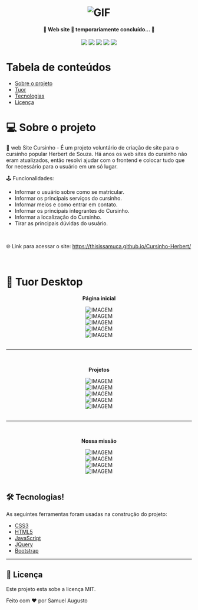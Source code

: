 <h1 align="center">
    <img alt="GIF" src="https://cdn.consumidormoderno.com.br/wp-content/uploads/2020/01/4SHA3IBTIQYD3IQLWLK4X2I7RY.gif">
</h1>

<h4 align="center"> 
	🚧 Web site 🚀 temporariamente concluído... 🚧
</h4>

<p align="center">
 
 <img src="http://img.shields.io/static/v1?label=STATUS&message=FINISHED&color=GREEN&style=for-the-badge"/>
 <img src="http://img.shields.io/static/v1?label=last_releasure&message=02_mar_2022&color=GREEN&style=for-the-badge"/>
 <img src="http://img.shields.io/static/v1?label=license&message=MIT&color=blue&style=for-the-badge"/>
 <img src="http://img.shields.io/static/v1?label=LANGUAGES&message=3&color=red&style=for-the-badge"/>
 <img src="http://img.shields.io/static/v1?label=repo size&message=1.38MB&color=yellow&style=for-the-badge"/>
 
</p>

Tabela de conteúdos
=================
<!--ts-->
   * [Sobre o projeto](#Sobre)
   * [Tuor](#Tuor)
   * [Tecnologias](#Tecnologias)
   * [Licença](#Licença)
<!--te-->

# 💻 Sobre o projeto

📕 web Site Cursinho - É um projeto voluntário de criação de site para o cursinho popular Herbert de Souza. Há anos os web sites do cursinho não eram atualizados, então resolvi ajudar com o frontend e colocar tudo que for necessário para o usuário em um só lugar.

🕹️ Funcionalidades:
- Informar o usuário sobre como se matricular.
- Informar os principais serviços do cursinho.
- Informar meios e como entrar em contato.
- Informar os principais integrantes do Cursinho.
- Informar a localização do Cursinho.
- Tirar as principais dúvidas do usuário.

<br>

🌐 Link para acessar o site:
https://thisissamuca.github.io/Cursinho-Herbert/

<br>

# 🎨 Tuor Desktop

<div align="center" text-align="center">

**Página inicial**
	
<img alt="IMAGEM" src="">
	
<br>
	
</div>

<div align="center" text-align="center">
	
<img alt="IMAGEM" src="">
	
<br>
	
</div>

<div align="center" text-align="center">
	
<img alt="IMAGEM" src="">
	
<br>
	
</div>

<div align="center" text-align="center">
	
<img alt="IMAGEM" src="">
	
<br>

</div>

<div align="center" text-align="center">
	
<img alt="IMAGEM" src="">
	
<br>

</div>

<br>

<hr>

<br>

<div align="center" text-align="center">

**Projetos**
	
<img alt="IMAGEM" src="">
	
<br>
	
</div>

<div align="center" text-align="center">
	
<img alt="IMAGEM" src="">
	
<br>
	
</div>

<div align="center" text-align="center">
	
<img alt="IMAGEM" src="">
	
<br>
	
</div>

<div align="center" text-align="center">
	
<img alt="IMAGEM" src="">
	
<br>
	
</div>

<div align="center" text-align="center">
	
<img alt="IMAGEM" src="">
	
<br>
	
</div>

<br>

<hr>

<br>

<div align="center" text-align="center">

**Nossa missão**
	
<img alt="IMAGEM" src="">
	
<br>
	
</div>

<div align="center" text-align="center">
	
<img alt="IMAGEM" src="">
	
<br>
	
</div>

<div align="center" text-align="center">
	
<img alt="IMAGEM" src="">
	
<br>
	
</div>

<div align="center" text-align="center">
	
<img alt="IMAGEM" src="">
	
<br>
	
</div>

<br>

## 🛠 Tecnologias!

As seguintes ferramentas foram usadas na construção do projeto:

- [CSS3](#CSS3)
- [HTML5](#HTML5)
- [JavaScript](#JavaScript)
- [JQuery](#JQuery)
- [Bootstrap](#Bootstrap)

<hr>

## 📝 Licença

Este projeto esta sobe a licença MIT.

Feito com ❤️ por Samuel Augusto

[nodejs]: https://nodejs.org/
[yarn]: https://yarnpkg.com/
[npm]: https://nodejs.org/en/download/
[vscode]: https://code.visualstudio.com/
[license]: https://opensource.org/licenses/MIT
